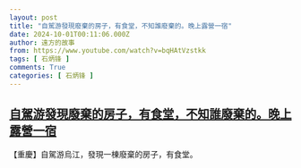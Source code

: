 ```yaml
---
layout: post
title: "自駕游發現廢棄的房子，有食堂，不知誰廢棄的。晚上露營一宿"
date: 2024-10-01T00:11:06.000Z
author: 遠方的故事
from: https://www.youtube.com/watch?v=bqHAtVzstkk
tags: [ 石炳锋 ]
comments: True
categories: [ 石炳锋 ]
---
```

<!--1727741466000-->
[自駕游發現廢棄的房子，有食堂，不知誰廢棄的。晚上露營一宿](https://www.youtube.com/watch?v=bqHAtVzstkk)
------

<div>
【重慶】自駕游烏江，發現一棟廢棄的房子，有食堂。
</div>
